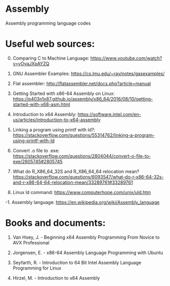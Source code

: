 # Assembly
Assembly programming language codes

# Useful web sources:

0. Comparing C to Machine Language: https://www.youtube.com/watch?v=yOyaJXpAYZQ

1. GNU Assembler Examples: https://cs.lmu.edu/~ray/notes/gasexamples/

2. Flat assembler: http://flatassembler.net/docs.php?article=manual

3. Getting Started with x86-64 Assembly on Linux: https://p403n1x87.github.io/assembly/x86_64/2016/08/10/getting-started-with-x68-asm.html

4. Introduction to x64 Assembly: https://software.intel.com/en-us/articles/introduction-to-x64-assembly

4. Linking a program using printf with ld?: https://stackoverflow.com/questions/55314762/linking-a-program-using-printf-with-ld

5. Convert .o file to .exe: https://stackoverflow.com/questions/2804044/convert-o-file-to-exe/2805745#2805745

6. What do R_X86_64_32S and R_X86_64_64 relocation mean? https://stackoverflow.com/questions/6093547/what-do-r-x86-64-32s-and-r-x86-64-64-relocation-mean/33289761#33289761

7. Linux ld command: https://www.computerhope.com/unix/uld.htm

-1. Assembly language: https://en.wikipedia.org/wiki/Assembly_language

# Books and documents:

1. Van Hoey, J. - Beginning x64 Assembly Programming From Novice to AVX Professional

2. Jorgensen, E. - x86-64 Assembly Language Programming with Ubuntu

3. Seyfarth, R. - Introduction to 64 Bit Intel Assembly Language Programming for Linux

4. Hirzel, M. - Introduction to x64 Assembly
